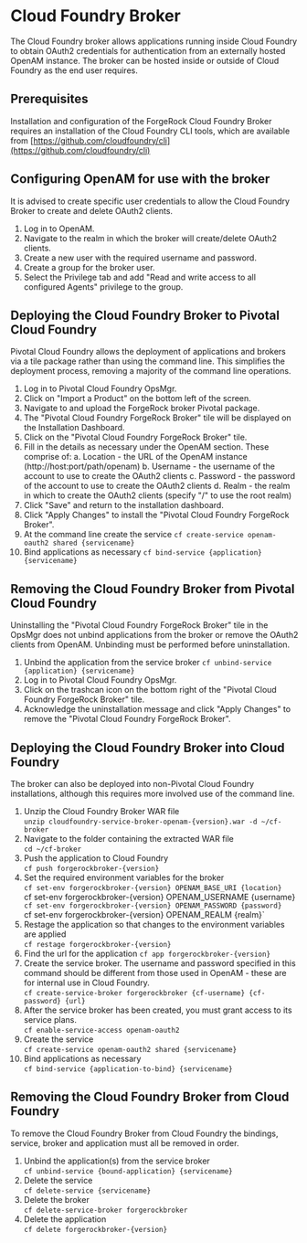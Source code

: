 Cloud Foundry Broker
====================

The Cloud Foundry broker allows applications running inside Cloud Foundry to obtain OAuth2 credentials for authentication from an externally hosted OpenAM instance. The broker can be hosted inside or outside of Cloud Foundry as the end user requires.

Prerequisites
-------------

Installation and configuration of the ForgeRock Cloud Foundry Broker requires an installation of the Cloud Foundry CLI tools, which are available from [https://github.com/cloudfoundry/cli](https://github.com/cloudfoundry/cli)

Configuring OpenAM for use with the broker
------------------------------------------

It is advised to create specific user credentials to allow the Cloud Foundry Broker to create and delete OAuth2 clients. 

1. Log in to OpenAM.
2. Navigate to the realm in which the broker will create/delete OAuth2 clients.
3. Create a new user with the required username and password.
4. Create a group for the broker user.
5. Select the Privilege tab and add "Read and write access to all configured Agents" privilege to the group.

Deploying the Cloud Foundry Broker to Pivotal Cloud Foundry
-----------------------------------------------------------

Pivotal Cloud Foundry allows the deployment of applications and brokers via a tile package rather than using the command line. This simplifies the deployment process, removing a majority of the command line operations.

1. Log in to Pivotal Cloud Foundry OpsMgr.
2. Click on "Import a Product" on the bottom left of the screen.
3. Navigate to and upload the ForgeRock broker Pivotal package.
4. The "Pivotal Cloud Foundry ForgeRock Broker" tile will be displayed on the Installation Dashboard.
5. Click on the "Pivotal Cloud Foundry ForgeRock Broker" tile.
6. Fill in the details as necessary under the OpenAM section. These comprise of:
	a. Location - the URL of the OpenAM instance (http://host:port/path/openam)
	b. Username - the username of the account to use to create the OAuth2 clients
	c. Password - the password of the account to use to create the OAuth2 clients
	d. Realm - the realm in which to create the OAuth2 clients (specify "/" to use the root realm)
6. Click "Save" and return to the installation dashboard.
7. Click "Apply Changes" to install the "Pivotal Cloud Foundry ForgeRock Broker".
8. At the command line create the service
	`cf create-service openam-oauth2 shared {servicename}`
9. Bind applications as necessary
	`cf bind-service {application} {servicename}`

Removing the Cloud Foundry Broker from Pivotal Cloud Foundry
------------------------------------------------------------

Uninstalling the "Pivotal Cloud Foundry ForgeRock Broker" tile in the OpsMgr does not unbind applications from the broker or remove the OAuth2 clients from OpenAM. Unbinding must be performed before uninstallation.

1. Unbind the application from the service broker
	`cf unbind-service {application} {servicename}`
2. Log in to Pivotal Cloud Foundry OpsMgr.
3. Click on the trashcan icon on the bottom right of the "Pivotal Cloud Foundry ForgeRock Broker" tile.
4. Acknowledge the uninstallation message and click "Apply Changes" to remove the "Pivotal Cloud Foundry ForgeRock Broker".

Deploying the Cloud Foundry Broker into Cloud Foundry
-----------------------------------------------------

The broker can also be deployed into non-Pivotal Cloud Foundry installations, although this requires more involved use of the command line.

1. Unzip the Cloud Foundry Broker WAR file  
	`unzip cloudfoundry-service-broker-openam-{version}.war -d ~/cf-broker`
2. Navigate to the folder containing the extracted WAR file  
	`cd ~/cf-broker`
3. Push the application to Cloud Foundry  
	`cf push forgerockbroker-{version}`
4. Set the required environment variables for the broker  
	`cf set-env forgerockbroker-{version} OPENAM_BASE_URI {location}`  
	cf set-env forgerockbroker-{version} OPENAM_USERNAME {username}`  
	cf set-env forgerockbroker-{version} OPENAM_PASSWORD {password}`  
	cf set-env forgerockbroker-{version} OPENAM_REALM {realm}`
5. Restage the application so that changes to the environment variables are applied  
	`cf restage forgerockbroker-{version}`
6. Find the url for the application
	`cf app forgerockbroker-{version}`
7. Create the service broker. The username and password specified in this command should be different from those used in OpenAM - these are for internal use in Cloud Foundry.  
	`cf create-service-broker forgerockbroker {cf-username} {cf-password} {url}`
8. After the service broker has been created, you must grant access to its service plans.  
	`cf enable-service-access openam-oauth2`
9. Create the service  
	`cf create-service openam-oauth2 shared {servicename}`
10. Bind applications as necessary  
	`cf bind-service {application-to-bind} {servicename}`

Removing the Cloud Foundry Broker from Cloud Foundry
----------------------------------------------------

To remove the Cloud Foundry Broker from Cloud Foundry the bindings, service, broker and application must all be removed in order.

1. Unbind the application(s) from the service broker  
	`cf unbind-service {bound-application} {servicename}`
2. Delete the service  
	`cf delete-service {servicename}`
3. Delete the broker  
	`cf delete-service-broker forgerockbroker`
4. Delete the application  
	`cf delete forgerockbroker-{version}`